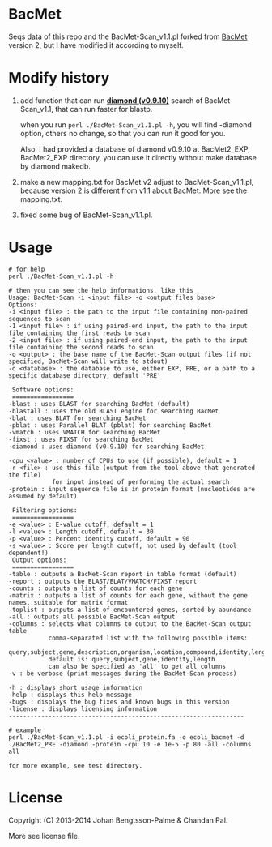 # BacMet

Seqs data of this repo and the BacMet-Scan_v1.1.pl forked from [BacMet](http://bacmet.biomedicine.gu.se) version 2, but I have modified it according to myself.

# Modify history

1) add function that can run **[diamond (v0.9.10)](https://github.com/bbuchfink/diamond)** search of BacMet-Scan_v1.1, that can run faster for blastp.

   when you run `perl ./BacMet-Scan_v1.1.pl -h`, you will find -diamond option, others no change, so that you can run it good for you.

   Also, I had provided a database of diamond v0.9.10 at BacMet2\_EXP, BacMet2\_EXP directory, you can use it directly without make database by diamond makedb.

2) make a new mapping.txt for BacMet v2 adjust to BacMet-Scan_v1.1.pl, because version 2  is different from v1.1 about BacMet. More see the mapping.txt.

3) fixed some bug of BacMet-Scan_v1.1.pl.

# Usage

```
# for help
perl ./BacMet-Scan_v1.1.pl -h

# then you can see the help informations, like this
Usage: BacMet-Scan -i <input file> -o <output files base>
Options:
-i <input file> : the path to the input file containing non-paired sequences to scan
-1 <input file> : if using paired-end input, the path to the input file containing the first reads to scan
-2 <input file> : if using paired-end input, the path to the input file containing the second reads to scan
-o <output> : the base name of the BacMet-Scan output files (if not specified, BacMet-Scan will write to stdout)
-d <database> : the database to use, either EXP, PRE, or a path to a specific database directory, default 'PRE'

 Software options:
 =================
-blast : uses BLAST for searching BacMet (default)
-blastall : uses the old BLAST engine for searching BacMet
-blat : uses BLAT for searching BacMet
-pblat : uses Parallel BLAT (pblat) for searching BacMet
-vmatch : uses VMATCH for searching BacMet
-fixst : uses FIXST for searching BacMet
-diamond : uses diamond (v0.9.10) for searching BacMet

-cpu <value> : number of CPUs to use (if possible), default = 1
-r <file> : use this file (output from the tool above that generated the file)
            for input instead of performing the actual search
-protein : input sequence file is in protein format (nucleotides are assumed by default)

 Filtering options:
 =================
-e <value> : E-value cutoff, default = 1
-l <value> : Length cutoff, default = 30
-p <value> : Percent identity cutoff, default = 90
-s <value> : Score per length cutoff, not used by default (tool dependent!)
 Output options:
 =================
-table : outputs a BacMet-Scan report in table format (default)
-report : outputs the BLAST/BLAT/VMATCH/FIXST report
-counts : outputs a list of counts for each gene
-matrix : outputs a list of counts for each gene, without the gene names, suitable for matrix format
-toplist : outputs a list of encountered genes, sorted by abundance
-all : outputs all possible BacMet-Scan output
-columns : selects what columns to output to the BacMet-Scan output table
           comma-separated list with the following possible items:
           query,subject,gene,description,organism,location,compound,identity,length,evalue,score
           default is: query,subject,gene,identity,length
           can also be specified as 'all' to get all columns
-v : be verbose (print messages during the BacMet-Scan process)

-h : displays short usage information
-help : displays this help message
-bugs : displays the bug fixes and known bugs in this version
-license : displays licensing information
-----------------------------------------------------------------

# example
perl ./BacMet-Scan_v1.1.pl -i ecoli_protein.fa -o ecoli_bacmet -d ./BacMet2_PRE -diamond -protein -cpu 10 -e 1e-5 -p 80 -all -columns all

for more example, see test directory.
```

# License

Copyright (C) 2013-2014 Johan Bengtsson-Palme & Chandan Pal.

More see license file.
